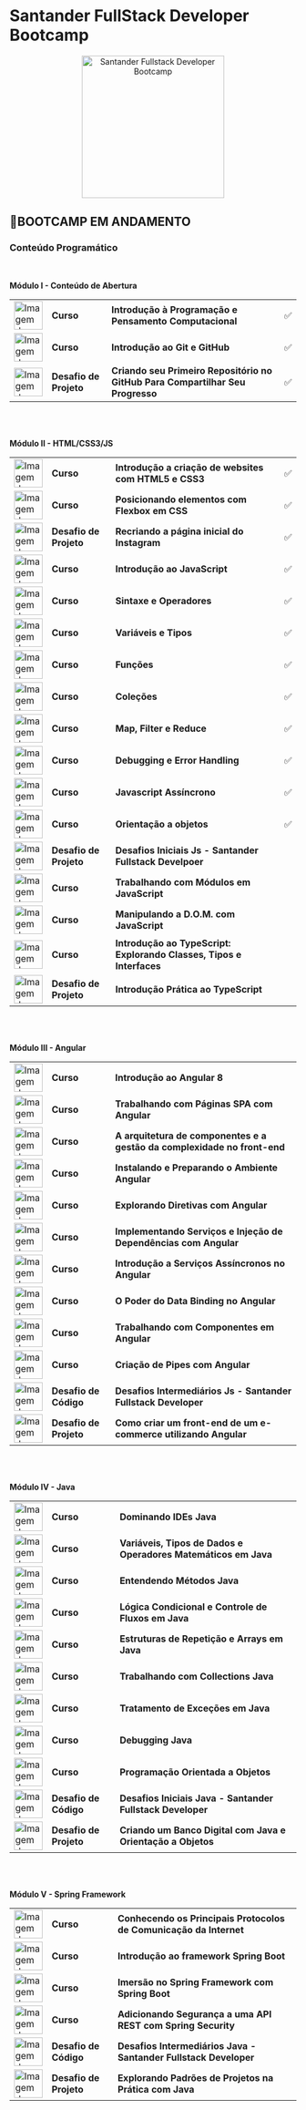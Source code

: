 # Santander FullStack Developer Bootcamp 
<p align="center">
  <img src="https://hermes.digitalinnovation.one/tracks/800fd098-3eef-45e9-9544-544ae396076c.png" width="250" title="Santander Fullstack Developer Bootcamp">
</p>

## 🚀**BOOTCAMP EM ANDAMENTO**

### Conteúdo Programático

<br>

**Módulo I - Conteúdo de Abertura**

<table>
  <tr>
    <td><img src="https://hermes.digitalinnovation.one/courses/badge/fdd7c4e5-655d-4ac4-9d2f-7d9ae00b7f82.png" alt="Imagem do bootcamp Introdução à Programação e Pensamento Computacional" width="50"></td>
    <td><b>Curso</b></td>
    <td><b>Introdução à Programação e Pensamento Computacional</b></td>
    <td>✅</td>
  </tr>
  <tr>
    <td><img src="https://hermes.digitalinnovation.one/courses/badge/c1f33b18-497b-408b-885f-ee8db71d872b.png" alt="Imagem do bootcamp Introdução ao Git e ao GitHub" width="50"></td>
    <td><b>Curso</b></td>
    <td><b>Introdução ao Git e GitHub</b></td>
    <td>✅</td>
  </tr>
  <tr>
    <td><img src="https://hermes.digitalinnovation.one/lab_projects/badges/581a907b-58d8-4ad2-b9c4-69d099267e1e.png" alt="Imagem do bootcamp Criando seu Primeiro Repositório no GitHub Para Compartilhar Seu Progresso" width="50"></td>
    <td><b>Desafio de Projeto</b></td>
    <td><b>Criando seu Primeiro Repositório no GitHub Para Compartilhar Seu Progresso</b></td>
    <td>✅</td>
  </tr>
</table>

<br><br>

**Módulo II - HTML/CSS3/JS**

<table>
  <tr>
    <td><img src="https://hermes.digitalinnovation.one/courses/badge/28bfbf19-a31a-41a2-b78f-e70c0e18f37a.png" alt="Imagem do bootcamp Introdução a criação de websites com HTML5 e CSS3" width="50"></td>
    <td><b>Curso</b></td>
    <td><b>Introdução a criação de websites com HTML5 e CSS3</b></td>
    <td>✅</td>
  </tr>
  <tr>
    <td><img src="https://hermes.digitalinnovation.one/courses/badge/ba6c22a0-f55d-4968-a89b-d11eaf4db7c6.png" alt="Imagem do bootcamp Posicionando elementos com Flexbox em CSS" width="50"></td>
    <td><b>Curso</b></td>
    <td><b>Posicionando elementos com Flexbox em CSS</b></td>
    <td>✅</td>
  </tr>
  <tr>
    <td><img src="https://hermes.digitalinnovation.one/code_challenge/badge/4569e5fb-cf31-4492-963e-9d71a552a131.png" alt="Imagem do bootcamp Recriando a página inicial do Instagram" width="50"></td>
    <td><b>Desafio de Projeto</b></td>
    <td><b>Recriando a página inicial do Instagram</b></td>
    <td>✅</td>
  </tr>
  <tr>
    <td><img src="https://hermes.digitalinnovation.one/courses/badge/81d76cda-c615-41d7-84c4-c0437c7b545a.png" alt="Imagem do bootcamp Introdução ao JavaScript" width="50"></td>
    <td><b>Curso</b></td>
    <td><b>Introdução ao JavaScript</b></td>
    <td>✅</td>
  </tr>
  <tr>
    <td><img src="https://hermes.digitalinnovation.one/courses/badge/22efbe24-6719-4210-a850-935468e140d4.png" alt="Imagem do bootcamp Sintaxe e Operadores" width="50"></td>
    <td><b>Curso</b></td>
    <td><b>Sintaxe e Operadores</b></td>
    <td>✅</td>
  </tr>
  <tr>
    <td><img src="https://hermes.digitalinnovation.one/courses/badge/881a50c9-351e-4cf0-86d4-3ca6ac4a7d22.png" alt="Imagem do bootcamp Variáveis e Tipos" width="50"></td>
    <td><b>Curso</b></td>
    <td><b>Variáveis e Tipos</b></td>
    <td>✅</td>
  </tr>
  <tr>
    <td><img src="https://hermes.digitalinnovation.one/courses/badge/355ab077-57cd-4860-b385-7afaa497a77c.png" alt="Imagem do bootcamp Funções" width="50"></td>
    <td><b>Curso</b></td>
    <td><b>Funções</b></td>
    <td>✅</td>
  </tr>
  <tr>
    <td><img src="https://hermes.digitalinnovation.one/courses/badge/cab4019d-2f3d-429b-9af1-2beeaa1be843.png" alt="Imagem do bootcamp Coleções" width="50"></td>
    <td><b>Curso</b></td>
    <td><b>Coleções</b></td>
    <td>✅</td>
  </tr>
  <tr>
    <td><img src="https://hermes.digitalinnovation.one/courses/badge/1c6d2471-f842-4400-9298-b81d7ee463c6.png" alt="Imagem do bootcamp Map, Filter e Reduce" width="50"></td>
    <td><b>Curso</b></td>
    <td><b>Map, Filter e Reduce</b></td>
    <td>✅</td>
  </tr>
  <tr>
    <td><img src="https://hermes.digitalinnovation.one/courses/badge/cba47ac6-ff1e-4159-a59c-751120bc81b4.png" alt="Imagem do bootcamp Debugging e Error Handling" width="50"></td>
    <td><b>Curso</b></td>
    <td><b>Debugging e Error Handling</b></td>
    <td>✅</td>
  </tr>
  <tr>
    <td><img src="https://hermes.digitalinnovation.one/courses/badge/31a216bf-83e4-4af1-a310-fe79d01cec34.png" alt="Imagem do bootcamp Javascript Assíncrono" width="50"></td>
    <td><b>Curso</b></td>
    <td><b>Javascript Assíncrono</b></td>
    <td>✅</td>
  </tr>
  <tr>
    <td><img src="https://hermes.digitalinnovation.one/courses/badge/cb22d386-980a-4cc8-ab3f-8cc0f8839077.png" alt="Imagem do bootcamp Orientação a objetos" width="50"></td>
    <td><b>Curso</b></td>
    <td><b>Orientação a objetos</b></td>
    <td>✅</td>
  </tr>
  <tr>
    <td><img src="https://hermes.digitalinnovation.one/code_challenge/badge/4569e5fb-cf31-4492-963e-9d71a552a131.png" alt="Imagem do bootcamp Desafios Iniciais Js - Santander Fullstack Developer" width="50"></td>
    <td><b>Desafio de Projeto</b></td>
    <td><b>Desafios Iniciais Js - Santander Fullstack Develpoer</b></td>
  </tr>
  <tr>
    <td><img src="https://hermes.digitalinnovation.one/courses/badge/045adfdb-c96f-44fe-b78d-8302a99bcb8c.png" alt="Imagem do bootcamp Trabalhando com Módulos em JavaScript" width="50"></td>
    <td><b>Curso</b></td>
    <td><b>Trabalhando com Módulos em JavaScript</b></td>
  </tr>
  <tr>
    <td><img src="https://hermes.digitalinnovation.one/courses/badge/eafa16b1-7789-4006-b63f-b7159d24e255.png" alt="Imagem do bootcamp Manipulando a D.O.M. com JavaScript" width="50"></td>
    <td><b>Curso</b></td>
    <td><b>Manipulando a D.O.M. com JavaScript</b></td>
  </tr>
  <tr>
    <td><img src="https://hermes.digitalinnovation.one/courses/badge/1f501ba8-efdb-40e3-8b95-a421d7fdcf03.png" alt="Imagem do bootcamp Introdução ao TypeScript: Explorando Classes, Tipos e Interfaces" width="50"></td>
    <td><b>Curso</b></td>
    <td><b>Introdução ao TypeScript: Explorando Classes, Tipos e Interfaces</b></td>
  </tr>
  <tr>
    <td><img src="https://hermes.digitalinnovation.one/lab_projects/badges/cb2ecdb8-15dc-460a-a9a7-1e43a9c1c581.png" alt="Imagem do bootcamp Introdução Prática ao TypeScript" width="50"></td>
    <td><b>Desafio de Projeto</b></td>
    <td><b>Introdução Prática ao TypeScript</b></td>
  </tr>
</table>

<br><br>

**Módulo III - Angular**

<table>
  <tr>
    <td><img src="https://hermes.digitalinnovation.one/courses/badge/4e771693-693c-4e3e-833c-f963ce9e65b8.png" alt="Imagem do bootcamp Introdução ao Angular 8" width="50"></td>
    <td><b>Curso</b></td>
    <td><b>Introdução ao Angular 8</b></td>
  </tr>
  <tr>
    <td><img src="https://hermes.digitalinnovation.one/courses/badge/a0f861ae-7d9a-4862-9a6d-1343a754f2cf.png" alt="Imagem do bootcamp Trabalhando com Páginas SPA com Angular" width="50"></td>
    <td><b>Curso</b></td>
    <td><b>Trabalhando com Páginas SPA com Angular</b></td>
  </tr>
  <tr>
    <td><img src="https://hermes.digitalinnovation.one/courses/badge/41dcd3b9-7031-4e5a-8849-02a81fd067b2.png" alt="Imagem do bootcamp A arquitetura de componentes e a gestão da complexidade no front-end" width="50"></td>
    <td><b>Curso</b></td>
    <td><b>A arquitetura de componentes e a gestão da complexidade no front-end</b></td>
  </tr>
  <tr>
    <td><img src="https://hermes.digitalinnovation.one/courses/badge/a40dfe0f-d4fe-455f-9a69-9c7904237ec4.png" alt="Imagem do bootcamp Instalando e Preparando o Ambiente Angular" width="50"></td>
    <td><b>Curso</b></td>
    <td><b>Instalando e Preparando o Ambiente Angular</b></td>
  </tr>
  <tr>
    <td><img src="https://hermes.digitalinnovation.one/courses/badge/3d445527-b3fd-4a1a-a3d0-e891b16e5468.png" alt="Imagem do bootcamp Explorando Diretivas com Angular" width="50"></td>
    <td><b>Curso</b></td>
    <td><b>Explorando Diretivas com Angular</b></td>
  </tr>
  <tr>
    <td><img src="https://hermes.digitalinnovation.one/courses/badge/e6daff4c-e474-4ea2-8aca-b31e8a48ea81.png" alt="Imagem do bootcamp Implementando Serviços e Injeção de Dependências com Angular" width="50"></td>
    <td><b>Curso</b></td>
    <td><b>Implementando Serviços e Injeção de Dependências com Angular</b></td>
  </tr>
  <tr>
    <td><img src="https://hermes.digitalinnovation.one/courses/badge/82af06f5-2de5-4cc0-b2c2-f560bf925e15.png" alt="Imagem do bootcamp Introdução a Serviços Assíncronos no Angular" width="50"></td>
    <td><b>Curso</b></td>
    <td><b>Introdução a Serviços Assíncronos no Angular</b></td>
  </tr>
  <tr>
    <td><img src="https://hermes.digitalinnovation.one/courses/badge/8c3a2589-dfb1-4d75-9b03-5eb51b778159.png" alt="Imagem do bootcamp O Poder do Data Binding no Angular" width="50"></td>
    <td><b>Curso</b></td>
    <td><b>O Poder do Data Binding no Angular</b></td>
  </tr>
  <tr>
    <td><img src="https://hermes.digitalinnovation.one/courses/badge/d3bab3ca-0073-4540-9bd9-512c1a3513a2.png" alt="Imagem do bootcamp Trabalhando com Componentes em Angular" width="50"></td>
    <td><b>Curso</b></td>
    <td><b>Trabalhando com Componentes em Angular</b></td>
  </tr>
  <tr>
    <td><img src="https://hermes.digitalinnovation.one/courses/badge/6b04b50f-91a4-45e0-9a96-a1a02a5a4ebe.png" alt="Imagem do bootcamp Criação de Pipes com Angular" width="50"></td>
    <td><b>Curso</b></td>
    <td><b>Criação de Pipes com Angular</b></td>
  </tr>
  <tr>
    <td><img src="https://hermes.digitalinnovation.one/code_challenge/badge/69905431-6266-48e8-8dc0-bb795229314b.png" alt="Imagem do bootcamp Desafios Intermediários Js - Santander Fullstack Developer" width="50"></td>
    <td><b>Desafio de Código</b></td>
    <td><b>Desafios Intermediários Js - Santander Fullstack Developer</b></td>
  </tr>
  <tr>
    <td><img src="https://hermes.digitalinnovation.one/lab_projects/badges/f07ad9a4-751c-436d-9419-e6321720679a.png" alt="Imagem do bootcamp Como criar um front-end de um e-commerce utilizando Angular" width="50"></td>
    <td><b>Desafio de Projeto</b></td>
    <td><b>Como criar um front-end de um e-commerce utilizando Angular</b></td>
  </tr>
</table>

<br><br>

**Módulo IV - Java**

<table>
  <tr>
    <td><img src="https://hermes.digitalinnovation.one/courses/badge/6c201cba-ff90-4a8e-8b08-77ec0ddcffe1.png" alt="Imagem do bootcamp Dominando IDEs Java" width="50"></td>
    <td><b>Curso</b></td>
    <td><b>Dominando IDEs Java</b></td>
  </tr>
  <tr>
    <td><img src="https://hermes.digitalinnovation.one/courses/badge/f6876045-9350-4b83-af75-b455fd437d13.png" alt="Imagem do bootcamp Variáveis, Tipos de Dados e Operadores Matemáticos em Java" width="50"></td>
    <td><b>Curso</b></td>
    <td><b>Variáveis, Tipos de Dados e Operadores Matemáticos em Java</b></td>
  </tr>
  <tr>
    <td><img src="https://hermes.digitalinnovation.one/courses/badge/ca2d2b97-c1a6-40bc-b396-40896efb40f3.png" alt="Imagem do bootcamp Entendendo Métodos Java" width="50"></td>
    <td><b>Curso</b></td>
    <td><b>Entendendo Métodos Java</b></td>
  </tr>
  <tr>
    <td><img src="https://hermes.digitalinnovation.one/courses/badge/0559b377-9f25-43a0-8e94-02b99b53216e.png" alt="Imagem do bootcamp Lógica Condicional e Controle de Fluxos em Java" width="50"></td>
    <td><b>Curso</b></td>
    <td><b>Lógica Condicional e Controle de Fluxos em Java</b></td>
  </tr>
  <tr>
    <td><img src="https://hermes.digitalinnovation.one/courses/badge/13c775a2-cadb-43b9-83c6-9718d4417625.png" alt="Imagem do bootcamp Estruturas de Repetição e Arrays em Java" width="50"></td>
    <td><b>Curso</b></td>
    <td><b>Estruturas de Repetição e Arrays em Java</b></td>
  </tr>
  <tr>
    <td><img src="https://hermes.digitalinnovation.one/courses/badge/b6be69f1-9af6-4606-91ca-df0157834afe.png" alt="Imagem do bootcamp Trabalhando com Collections Java" width="50"></td>
    <td><b>Curso</b></td>
    <td><b>Trabalhando com Collections Java</b></td>
  </tr>
  <tr>
    <td><img src="https://hermes.digitalinnovation.one/courses/badge/209896ec-db64-4685-8a0a-65862647c676.png" alt="Imagem do bootcamp Tratamento de Exceções em Java" width="50"></td>
    <td><b>Curso</b></td>
    <td><b>Tratamento de Exceções em Java</b></td>
  </tr>
  <tr>
    <td><img src="https://hermes.digitalinnovation.one/courses/badge/9b77ce43-f8b4-499d-afb5-6d3b6e6cfb11.png" alt="Imagem do bootcamp Debugging Java" width="50"></td>
    <td><b>Curso</b></td>
    <td><b>Debugging Java</b></td>
  </tr>
  <tr>
    <td><img src="https://hermes.digitalinnovation.one/courses/badge/082b60cb-8118-4ca7-a861-24ce54fdef21.png" alt="Imagem do bootcamp Programação Orientada a Objetos" width="50"></td>
    <td><b>Curso</b></td>
    <td><b>Programação Orientada a Objetos</b></td>
  </tr>
  <tr>
    <td><img src="https://hermes.digitalinnovation.one/code_challenge/badge/f5b9a4d5-457e-49f9-9104-442929a3fc0d.png" alt="Imagem do bootcamp Desafios Iniciais Java - Santander Fullstack Developer" width="50"></td>
    <td><b>Desafio de Código</b></td>
    <td><b>Desafios Iniciais Java - Santander Fullstack Developer</b></td>
  </tr>
  <tr>
    <td><img src="https://hermes.digitalinnovation.one/lab_projects/badges/bbd24b61-a476-4da2-90dd-6544e72c970c.png" alt="Imagem do bootcamp Criando um Banco Digital com Java e Orientação a Objetos" width="50"></td>
    <td><b>Desafio de Projeto</b></td>
    <td><b>Criando um Banco Digital com Java e Orientação a Objetos</b></td>
  </tr>
</table>

<br><br>

**Módulo V - Spring Framework**

<table>
  <tr>
    <td><img src="https://hermes.digitalinnovation.one/courses/badge/995e9d14-99e8-4879-b978-b1d961f3ad88.png" alt="Imagem do bootcamp Conhecendo os Principais Protocolos de Comunicação da Internet" width="50"></td>
    <td><b>Curso</b></td>
    <td><b>Conhecendo os Principais Protocolos de Comunicação da Internet</b></td>
  </tr>
  <tr>
    <td><img src="https://hermes.digitalinnovation.one/courses/badge/1dcc883a-37fa-42a9-a2a1-1cf012ffb34e.png" alt="Imagem do bootcamp Introdução ao framework Spring Boot" width="50"></td>
    <td><b>Curso</b></td>
    <td><b>Introdução ao framework Spring Boot</b></td>
  </tr>
  <tr>
    <td><img src="https://hermes.digitalinnovation.one/courses/badge/53b3769f-668b-4eb3-8c25-86d59d6a0f87.png" alt="Imagem do bootcamp Imersão no Spring Framework com Spring Boot" width="50"></td>
    <td><b>Curso</b></td>
    <td><b>Imersão no Spring Framework com Spring Boot</b></td>
  </tr>
  <tr>
    <td><img src="https://hermes.digitalinnovation.one/courses/badge/c76372f9-1b3e-4f58-8cc1-d57e3b33b4d6.png" alt="Imagem do bootcamp Adicionando Segurança a uma API REST com Spring Security" width="50"></td>
    <td><b>Curso</b></td>
    <td><b>Adicionando Segurança a uma API REST com Spring Security</b></td>
  </tr>
  <tr>
    <td><img src="https://hermes.digitalinnovation.one/code_challenge/badge/92d879d5-7de3-44aa-a8a4-4e144cc565c1.png" alt="Imagem do bootcamp Desafios Intermediários Java - Santander Fullstack Developer" width="50"></td>
    <td><b>Desafio de Código</b></td>
    <td><b>Desafios Intermediários Java - Santander Fullstack Developer</b></td>
  </tr>
  <tr>
    <td><img src="https://hermes.digitalinnovation.one/lab_projects/badges/596aa9d8-34c0-4369-bb27-d2f00347f45e.png" alt="Imagem do bootcamp Explorando Padrões de Projetos na Prática com Java" width="50"></td>
    <td><b>Desafio de Projeto</b></td>
    <td><b>Explorando Padrões de Projetos na Prática com Java</b></td>
  </tr>
</table>